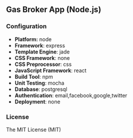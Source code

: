## Gas Broker App (Node.js)


### Configuration
- **Platform:** node
- **Framework**: express
- **Template Engine**: jade
- **CSS Framework**: none
- **CSS Preprocessor**: css
- **JavaScript Framework**: react
- **Build Tool**: npm
- **Unit Testing**: mocha
- **Database**: postgresql
- **Authentication**: email,facebook,google,twitter
- **Deployment**: none

### License
The MIT License (MIT)

